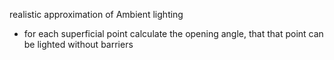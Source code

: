 realistic approximation of Ambient lighting 
- for each superficial point calculate the opening angle, that that point can be lighted without barriers 